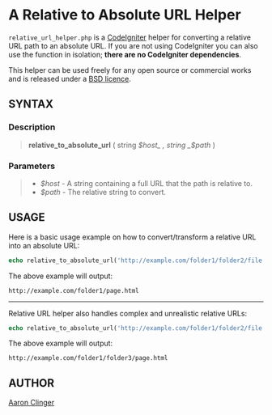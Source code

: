 # A Relative to Absolute URL Helper

`relative_url_helper.php` is a [CodeIgniter](http://ellislab.com/codeigniter) helper for converting a relative URL path to an absolute URL. If you are not using CodeIgniter you can also use the function in isolation; **there are no CodeIgniter dependencies**.

This helper can be used freely for any open source or commercial works and is released under a [BSD licence](http://en.wikipedia.org/wiki/BSD_licenses).

## SYNTAX

### Description

> **relative_to_absolute_url** ( string _$host_ , string _$path_ )

### Parameters

> * _$host_ - A string containing a full URL that the path is relative to.
> * _$path_ - The relative string to convert.

## USAGE

Here is a basic usage example on how to convert/transform a relative URL into an absolute URL:

```php
echo relative_to_absolute_url('http://example.com/folder1/folder2/file.html', '../page.html');
```
The above example will output:

`http://example.com/folder1/page.html`

---

Relative URL helper also handles complex and unrealistic relative URLs:

```php
echo relative_to_absolute_url('http://example.com/folder1/folder2/file.html', '.././folder3/./page.html');
```
The above example will output:

`http://example.com/folder1/folder3/page.html`

## AUTHOR

[Aaron Clinger](http://aaronclinger.com)